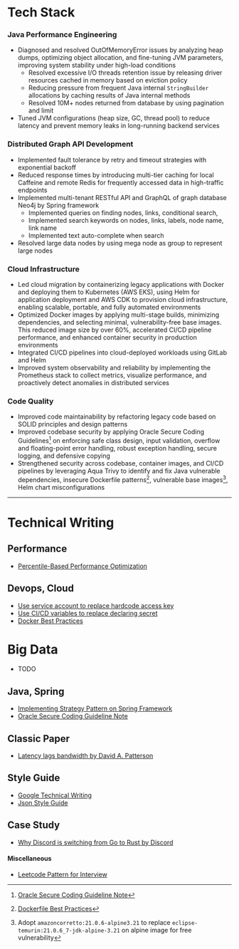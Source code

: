 # Tech Stack

### Java Performance Engineering
- Diagnosed and resolved OutOfMemoryError issues by analyzing heap dumps, optimizing object allocation, and fine-tuning JVM parameters, improving system stability under high-load conditions
  - Resolved excessive I/O threads retention issue by releasing driver resources cached in memory based on eviction policy
  - Reducing pressure from frequent Java internal `StringBuilder` allocations by caching results of Java internal methods
  - Resolved 10M+ nodes returned from database by using pagination and limit
- Tuned JVM configurations (heap size, GC, thread pool) to reduce latency and prevent memory leaks in long-running backend services

### Distributed Graph API Development
- Implemented fault tolerance by retry and timeout strategies with exponential backoff
- Reduced response times by introducing multi-tier caching for local Caffeine and remote Redis for frequently accessed data in high-traffic endpoints
- Implemented multi-tenant RESTful API and GraphQL of graph database Neo4j by Spring framework
  - Implemented queries on finding nodes, links, conditional search,   
  - Implemented search keywords on nodes, links, labels, node name, link name
  - Implemented text auto-complete when search
- Resolved large data nodes by using mega node as group to represent large nodes

### Cloud Infrastructure
- Led cloud migration by containerizing legacy applications with Docker and deploying them to Kubernetes (AWS EKS), using Helm for application deployment and AWS CDK to provision cloud infrastructure, enabling scalable, portable, and fully automated environments
- Optimized Docker images by applying multi-stage builds, minimizing dependencies, and selecting minimal, vulnerability-free base images. This reduced image size by over 60%, accelerated CI/CD pipeline performance, and enhanced container security in production environments
- Integrated CI/CD pipelines into cloud-deployed workloads using GitLab and Helm
- Improved system observability and reliability by implementing the Prometheus stack to collect metrics, visualize performance, and proactively detect anomalies in distributed services

### Code Quality
- Improved code maintainability by refactoring legacy code based on SOLID principles and design patterns
- Improved codebase security by applying Oracle Secure Coding Guidelines[^10] on enforcing safe class design, input validation, overflow and floating-point error handling, robust exception handling, secure logging, and defensive copying
- Strengthened security across codebase, container images, and CI/CD pipelines by leveraging Aqua Trivy to identify and fix Java vulnerable dependencies, insecure Dockerfile patterns[^11], vulnerable base images[^12], Helm chart misconfigurations
  
---

# Technical Writing

## Performance

- [Percentile-Based Performance Optimization](https://github.com/w22116972/wiki/blob/main/docs/performance-engineering/Percentile-Based%20Performance%20Optimization.md)

## Devops, Cloud

- [Use service account to replace hardcode access key](https://github.com/w22116972/wiki/blob/main/docs/devops/Use%20IAM%20roles%20for%20Service%20Account.md)
- [Use CI/CD variables to replace declaring secret](https://github.com/w22116972/wiki/blob/main/docs/devops/Secret%20in%20k8s.md)
- [Docker Best Practices](https://github.com/w22116972/wiki/blob/main/docs/devops/Dockerfile%20Best%20Practices.md)

# Big Data 

- TODO

## Java, Spring

- [Implementing Strategy Pattern on Spring Framework](https://medium.com/@w22116972/implementing-strategy-pattern-on-spring-framework-1a9760831ee5)
- [Oracle Secure Coding Guideline Note](https://github.com/w22116972/wiki/blob/main/docs/java/Oracle%20Secure%20Coding%20Guidelines%20for%20Java.md)

## Classic Paper

- [Latency lags bandwidth by David A. Patterson](https://github.com/w22116972/wiki/blob/main/docs/classic-paper/Latency%20lags%20bandwidth.md)

## Style Guide

- [Google Technical Writing](https://medium.com/@w22116972/google-technical-writing-21a89129bfbc)
- [Json Style Guide](https://github.com/w22116972/wiki/blob/main/docs/style-guide/JSON%20Style%20Guide.md)

## Case Study

- [Why Discord is switching from Go to Rust by Discord](https://github.com/w22116972/wiki/blob/main/docs/case-study/why-discord-is-switching-from-go-to-rust.md)


#### Miscellaneous

- [Leetcode Pattern for Interview](https://github.com/w22116972/coding-interview-pattern)


[^10]: [Oracle Secure Coding Guideline Note](https://github.com/w22116972/wiki/blob/main/docs/java/Oracle%20Secure%20Coding%20Guidelines%20for%20Java.md)

[^11]: [Dockerfile Best Practices](https://github.com/w22116972/wiki/blob/main/docs/devops/Dockerfile%20Best%20Practices.md)

[^12]: Adopt `amazoncorretto:21.0.6-alpine3.21` to replace `eclipse-temurin:21.0.6_7-jdk-alpine-3.21` on alpine image for free vulnerability
